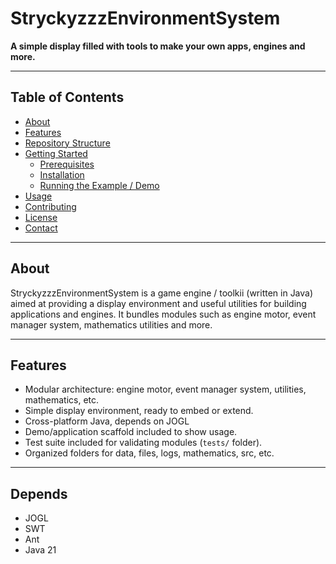 # StryckyzzzEnvironmentSystem

**A simple display filled with tools to make your own apps, engines and more.**

---

## Table of Contents

- [About](#about)  
- [Features](#features)  
- [Repository Structure](#repository-structure)  
- [Getting Started](#getting-started)  
  - [Prerequisites](#prerequisites)  
  - [Installation](#installation)  
  - [Running the Example / Demo](#running-the-example-demo)  
- [Usage](#usage)  
- [Contributing](#contributing)  
- [License](#license)  
- [Contact](#contact)  

---

## About  
StryckyzzzEnvironmentSystem is a game engine / toolkii (written in Java) aimed at providing a display environment and useful utilities for building applications and engines. It bundles modules such as engine motor, event manager system, mathematics utilities and more.

---

## Features  
- Modular architecture: engine motor, event manager system, utilities, mathematics, etc.  
- Simple display environment, ready to embed or extend.  
- Cross-platform Java, depends on JOGL
- Demo/application scaffold included to show usage.  
- Test suite included for validating modules (`tests/` folder).  
- Organized folders for data, files, logs, mathematics, src, etc.

---

## Depends
- JOGL
- SWT
- Ant
- Java 21

